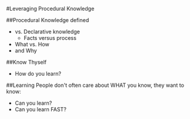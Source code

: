 #Leveraging Procedural Knowledge

##Procedural Knowledge defined
-  vs. Declarative knowledge
    +  Facts versus process
-  What vs. How
-  and Why

##Know Thyself
-  How do you learn?


##Learning
People don't often care about WHAT you know, they want to know:

-  Can you learn?
-  Can you learn FAST?
